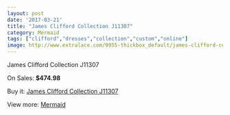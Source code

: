 ```yaml
---
layout: post
date: '2017-03-21'
title: "James Clifford Collection J11307"
category: Mermaid
tags: ["clifford","dresses","collection","custom","online"]
image: http://www.extralace.com/9955-thickbox_default/james-clifford-collection-j11307.jpg
---
```

James Clifford Collection J11307

On Sales: **$474.98**
<a href="https://www.extralace.com/mermaid/4703-james-clifford-collection-j11307.html"><amp-img layout="responsive" width="600" height="600" src="//www.extralace.com/9955-thickbox_default/james-clifford-collection-j11307.jpg" alt="James Clifford Collection J11307 0" /></a>
<a href="https://www.extralace.com/mermaid/4703-james-clifford-collection-j11307.html"><amp-img layout="responsive" width="600" height="600" src="//www.extralace.com/9956-thickbox_default/james-clifford-collection-j11307.jpg" alt="James Clifford Collection J11307 1" /></a>

Buy it: [James Clifford Collection J11307](https://www.extralace.com/mermaid/4703-james-clifford-collection-j11307.html "James Clifford Collection J11307")

View more: [Mermaid](https://www.extralace.com/5-mermaid "Mermaid")